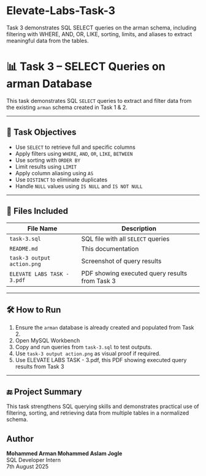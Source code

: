 # Elevate-Labs-Task-3
Task 3 demonstrates SQL SELECT queries on the arman schema, including filtering with WHERE, AND, OR, LIKE, sorting, limits, and aliases to extract meaningful data from the tables.

# 📊 Task 3 – SELECT Queries on arman Database

This task demonstrates SQL `SELECT` queries to extract and filter data from the existing `arman` schema created in Task 1 & 2.

---

## 📌 Task Objectives

- Use `SELECT` to retrieve full and specific columns
- Apply filters using `WHERE`, `AND`, `OR`, `LIKE`, `BETWEEN`
- Use sorting with `ORDER BY`
- Limit results using `LIMIT`
- Apply column aliasing using `AS`
- Use `DISTINCT` to eliminate duplicates
- Handle `NULL` values using `IS NULL` and `IS NOT NULL`

---


## 📂 Files Included

| File Name             | Description                                               |
|----------------------|-----------------------------------------------------------|
| `task-3.sql`          | SQL file with all `SELECT` queries                        |
| `README.md`          | This documentation                                        |
| `task-3 output action.png`   | Screenshot of query results  |
| `ELEVATE LABS TASK - 3.pdf` | PDF showing executed query results from Task 3        |


---

## 🛠 How to Run

1. Ensure the `arman` database is already created and populated from Task 2.
2. Open MySQL Workbench
3. Copy and run queries from `task-3.sql` to test outputs.
4. Use `task-3 output action.png` as visual proof if required.
5. Use ELEVATE LABS TASK - 3.pdf, this PDF showing executed query results from Task 3
---

## 🔚 Project Summary

This task strengthens SQL querying skills and demonstrates practical use of filtering, sorting, and retrieving data from multiple tables in a normalized schema.

##  Author

**Mohammed Arman Mohammed Aslam Jogle**  
SQL Developer Intern  
7th August 2025
